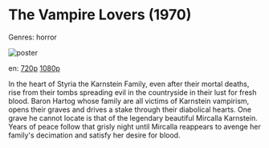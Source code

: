 # The Vampire Lovers (1970)

Genres: horror

![poster](http://image.tmdb.org/t/p/w500/7EH2cW3Rnda2O612duWNRVKrY5n.jpg)

en:
  [720p](magnet:?xt=urn:btih:EFCAC2398F66E730D9AD03E1463FD4088B28D30C&tr=udp://glotorrents.pw:6969/announce&tr=udp://tracker.opentrackr.org:1337/announce&tr=udp://torrent.gresille.org:80/announce&tr=udp://tracker.openbittorrent.com:80&tr=udp://tracker.coppersurfer.tk:6969&tr=udp://tracker.leechers-paradise.org:6969&tr=udp://p4p.arenabg.ch:1337&tr=udp://tracker.internetwarriors.net:1337)
  [1080p](magnet:?xt=urn:btih:B68DDF4FEB5221FE81A9D6061F1CA711E0324748&tr=udp://glotorrents.pw:6969/announce&tr=udp://tracker.opentrackr.org:1337/announce&tr=udp://torrent.gresille.org:80/announce&tr=udp://tracker.openbittorrent.com:80&tr=udp://tracker.coppersurfer.tk:6969&tr=udp://tracker.leechers-paradise.org:6969&tr=udp://p4p.arenabg.ch:1337&tr=udp://tracker.internetwarriors.net:1337)
  


In the heart of Styria the Karnstein Family, even after their mortal deaths, rise from their tombs spreading evil in the countryside in their lust for fresh blood. Baron Hartog whose family are all victims of Karnstein vampirism, opens their graves and drives a stake through their diabolical hearts. One grave he cannot locate is that of the legendary beautiful Mircalla Karnstein. Years of peace follow that grisly night until Mircalla reappears to avenge her family's decimation and satisfy her desire for blood.